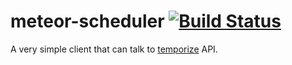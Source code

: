 # meteor-scheduler [![Build Status](https://travis-ci.org/apendua/meteor-scheduler.svg?branch=master)](https://travis-ci.org/apendua/meteor-scheduler)

A very simple client that can talk to [temporize](http://docs.temporize.apiary.io/) API.
